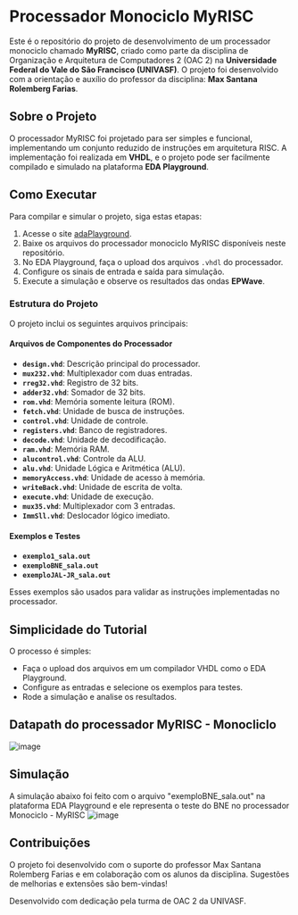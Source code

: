 # Processador Monociclo MyRISC

Este é o repositório do projeto de desenvolvimento de um processador monociclo chamado **MyRISC**, criado como parte da disciplina de Organização e Arquitetura de Computadores 2 (OAC 2) na **Universidade Federal do Vale do São Francisco (UNIVASF)**. O projeto foi desenvolvido com a orientação e auxílio do professor da disciplina: **Max Santana Rolemberg Farias**.

## Sobre o Projeto

O processador MyRISC foi projetado para ser simples e funcional, implementando um conjunto reduzido de instruções em arquitetura RISC. A implementação foi realizada em **VHDL**, e o projeto pode ser facilmente compilado e simulado na plataforma **EDA Playground**.

## Como Executar

Para compilar e simular o projeto, siga estas etapas:

1. Acesse o site [adaPlayground](https://www.adaplayground.com/).
2. Baixe os arquivos do processador monociclo MyRISC disponíveis neste repositório.
3. No EDA Playground, faça o upload dos arquivos `.vhdl` do processador.
4. Configure os sinais de entrada e saída para simulação.
5. Execute a simulação e observe os resultados das ondas **EPWave**.

### Estrutura do Projeto

O projeto inclui os seguintes arquivos principais:

#### Arquivos de Componentes do Processador
- **`design.vhd`**: Descrição principal do processador.
- **`mux232.vhd`**: Multiplexador com duas entradas.
- **`rreg32.vhd`**: Registro de 32 bits.
- **`adder32.vhd`**: Somador de 32 bits.
- **`rom.vhd`**: Memória somente leitura (ROM).
- **`fetch.vhd`**: Unidade de busca de instruções.
- **`control.vhd`**: Unidade de controle.
- **`registers.vhd`**: Banco de registradores.
- **`decode.vhd`**: Unidade de decodificação.
- **`ram.vhd`**: Memória RAM.
- **`alucontrol.vhd`**: Controle da ALU.
- **`alu.vhd`**: Unidade Lógica e Aritmética (ALU).
- **`memoryAccess.vhd`**: Unidade de acesso à memória.
- **`writeBack.vhd`**: Unidade de escrita de volta.
- **`execute.vhd`**: Unidade de execução.
- **`mux35.vhd`**: Multiplexador com 3 entradas.
- **`ImmSll.vhd`**: Deslocador lógico imediato.

#### Exemplos e Testes
- **`exemplo1_sala.out`**
- **`exemploBNE_sala.out`**
- **`exemploJAL-JR_sala.out`**

Esses exemplos são usados para validar as instruções implementadas no processador.

## Simplicidade do Tutorial

O processo é simples:
- Faça o upload dos arquivos em um compilador VHDL como o EDA Playground.
- Configure as entradas e selecione os exemplos para testes.
- Rode a simulação e analise os resultados.

## Datapath do processador MyRISC - Monocliclo
![image](https://github.com/user-attachments/assets/5ff47dbb-240a-4e10-bc2b-239ded3032a4)

## Simulação

A simulação abaixo foi feito com o arquivo "exemploBNE_sala.out" na plataforma EDA Playground e ele representa o teste do BNE no processador Monociclo - MyRISC
![image](https://github.com/user-attachments/assets/95eba7b8-c138-4791-8441-2dc9249ce2ac)

## Contribuições

O projeto foi desenvolvido com o suporte do professor Max Santana Rolemberg Farias e em colaboração com os alunos da disciplina. Sugestões de melhorias e extensões são bem-vindas!

Desenvolvido com dedicação pela turma de OAC 2 da UNIVASF.
